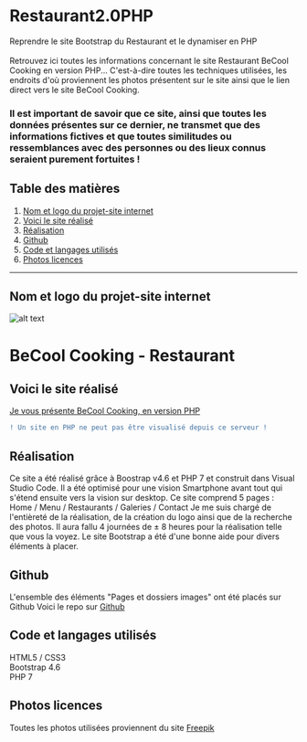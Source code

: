 # Restaurant2.0PHP
Reprendre le site Bootstrap du Restaurant et le dynamiser en PHP<br><br>
Retrouvez ici toutes les informations concernant le site Restaurant BeCool Cooking en version PHP...
C'est-à-dire toutes les techniques utilisées, les endroits d'où proviennent les photos présentent sur le site ainsi que le lien direct vers le site BeCool Cooking.

### Il est important de savoir que ce site, ainsi que toutes les données présentes sur ce dernier, ne transmet que des informations fictives et que toutes similitudes ou ressemblances avec des personnes ou des lieux connus seraient purement fortuites !

## Table des matières
1. [Nom et logo du projet-site internet](#Nom-et-logo-du-projet-site-internet)
2. [Voici le site réalisé](#Voici-le-site-réalise)
3. [Réalisation](#Realisation)
4. [Github](#Github)
5. [Code et langages utilisés](#Code-et-langages-utilises)
6. [Photos licences](#Photos-licences)

***

<a name="Nom-et-logo-du-projet-site-internet"></a>
## Nom et logo du projet-site internet

![alt text](https://christianjadot.github.io/restaurant-css-framework/images/becool-logo-black.png "BeCool Cooking")

# BeCool Cooking - Restaurant

<a name="Voici-le-site-réalise"></a>
## Voici le site réalisé
[Je vous présente BeCool Cooking, en version PHP](https://christianjadot.github.io/Restaurant2.0PHP/)
```diff
! Un site en PHP ne peut pas être visualisé depuis ce serveur !
```

<a name="Realisation"></a>
## Réalisation
Ce site a été réalisé grâce à Boostrap v4.6 et PHP 7 et construit dans Visual Studio Code.
Il a été optimisé pour une vision Smartphone avant tout qui s'étend ensuite vers la vision sur desktop.
Ce site comprend 5 pages : Home / Menu / Restaurants / Galeries / Contact
Je me suis chargé de l'entièreté de la réalisation, de la création du logo ainsi que de la recherche des photos.
Il aura fallu 4 journées de ± 8 heures pour la réalisation telle que vous la voyez.
Le site Bootstrap a été d'une bonne aide pour divers éléments à placer.

<a name="Github"></a>
## Github
L'ensemble des éléments "Pages et dossiers images" ont été placés sur Github
Voici le repo sur [Github](https://github.com/ChristianJadot/Restaurant2.0PHP)

<a name="Code-et-langages-utilises"></a>
## Code et langages utilisés
HTML5 / CSS3<br>
Bootstrap 4.6<br>
PHP 7<br>

<a name="Photos-licences"></a>
## Photos licences
Toutes les photos utilisées proviennent du site [Freepik](https://www.freepik.com/)

